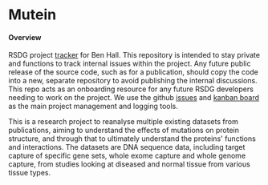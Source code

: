 # Mutein
#### Overview
RSDG project [tracker](https://github.com/UCL-RITS/research-software-opportunities/issues/549) for Ben Hall. This repository is intended to stay private and functions to track internal issues within the project. Any future public release of the source code, such as for a publication, should copy the code into a new, separate repository to avoid publishing the internal discussions. This repo acts as an onboarding resource for any future RSDG developers needing to work on the project. We use the github [issues](https://github.com/UCL/Mutein/issues) and [kanban board](https://github.com/UCL/Mutein/projects/1) as the main project management and logging tools.

This is a research project to reanalyse multiple existing datasets from publications, aiming to understand the effects of mutations on protein structure, and through that to ultimately understand the proteins' functions and interactions. The datasets are DNA sequence data, including target capture of specific gene sets, whole exome capture and whole genome capture, from studies looking at diseased and normal tissue from various tissue types.
